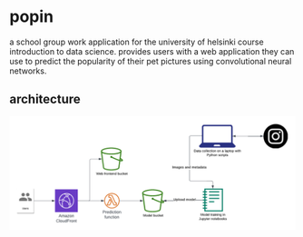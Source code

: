 # popin

a school group work application for the university of helsinki course introduction to data science. provides users with a web application they can use to predict the popularity of their pet pictures using convolutional neural networks.

## architecture

![application architecture diagram](https://github.com/tjouni/popin/raw/main/arch.png)
